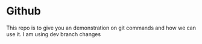 # Github
This repo is to give you an demonstration on git commands and how we can use it.
I am using dev branch changes